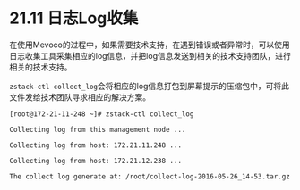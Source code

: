 # 21.11 日志Log收集

在使用Mevoco的过程中，如果需要技术支持，在遇到错误或者异常时，可以使用日志收集工具采集相应的log信息，并把log信息发送到相关的技术支持团队，进行相关的技术支持。

`zstack-ctl collect_log`会将相应的log信息打包到屏幕提示的压缩包中，可将此文件发给技术团队寻求相应的解决方案。

`[root@172-21-11-248 ~]# zstack-ctl collect_log`

`Collecting log from this management node ...`

`Collecting log from host: 172.21.11.248 ...`

`Collecting log from host: 172.21.12.238 ...`

`The collect log generate at: /root/collect-log-2016-05-26_14-53.tar.gz`
